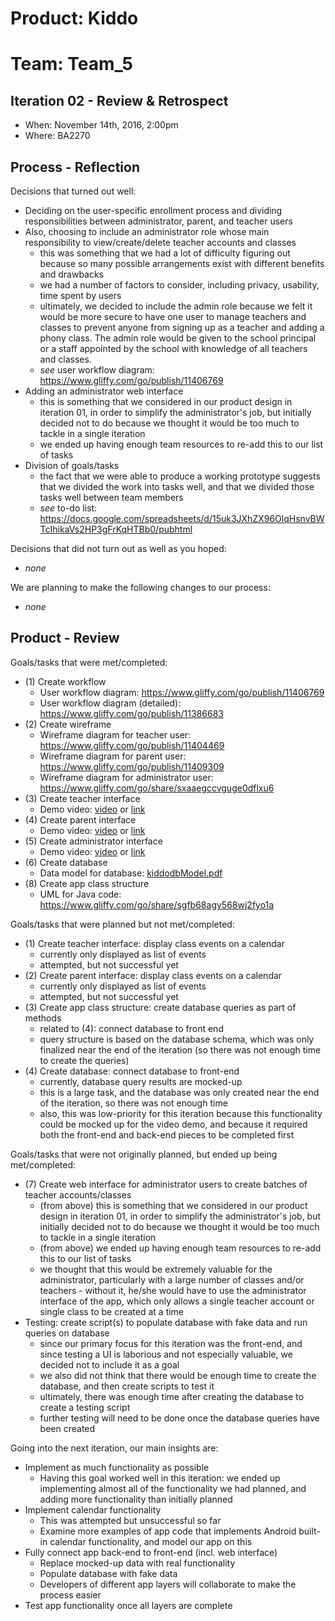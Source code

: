 # Product: Kiddo
# Team: Team_5

## Iteration 02 - Review & Retrospect

 * When: November 14th, 2016, 2:00pm
 * Where: BA2270

## Process - Reflection

Decisions that turned out well:

 * Deciding on the user-specific enrollment process and dividing responsibilities between administrator, parent, and teacher users
 * Also, choosing to include an administrator role whose main responsibility to view/create/delete teacher accounts and classes
   * this was something that we had a lot of difficulty figuring out because so many possible arrangements exist with different benefits and drawbacks
   * we had a number of factors to consider, including privacy, usability, time spent by users
   * ultimately, we decided to include the admin role because we felt it would be more secure to have one user to manage teachers and classes to prevent anyone from signing up as a teacher and adding a phony class. The admin role would be given to the school principal or a staff appointed by the school with knowledge of all teachers and classes. 
   * *see* user workflow diagram: https://www.gliffy.com/go/publish/11406769
 * Adding an administrator web interface
   * this is something that we considered in our product design in iteration 01, in order to simplify the administrator's job, but initially decided not to do because we thought it would be too much to tackle in a single iteration
   * we ended up having enough team resources to re-add this to our list of tasks
 * Division of goals/tasks
   * the fact that we were able to produce a working prototype suggests that we divided the work into tasks well, and that we divided those tasks well between team members
   * *see* to-do list: https://docs.google.com/spreadsheets/d/15uk3JXhZX96OlqHsnvBWTcIhikaVs2HP3gFrKqHTBb0/pubhtml

Decisions that did not turn out as well as you hoped:

 * *none*

We are planning to make the following changes to our process:

 * *none*


## Product - Review

Goals/tasks that were met/completed:

* (1) Create workflow
  * User workflow diagram: https://www.gliffy.com/go/publish/11406769
  * User workflow diagram (detailed): https://www.gliffy.com/go/publish/11386683
* (2) Create wireframe
  * Wireframe diagram for teacher user: https://www.gliffy.com/go/publish/11404469
  * Wireframe diagram for parent user: https://www.gliffy.com/go/publish/11409309
  * Wireframe diagram for administrator user: https://www.gliffy.com/go/share/sxaaegccvguge0dflxu6
* (3) Create teacher interface
  * Demo video: [video](video) or [link](demo_video_link)
* (4) Create parent interface
  * Demo video: [video](video) or [link](demo_video_link)
* (5) Create administrator interface
  * Demo video: [video](video) or [link](demo_video_link)
* (6) Create database
  * Data model for database: [kiddodbModel.pdf](kiddodbModel.pdf)
* (8) Create app class structure
  * UML for Java code: https://www.gliffy.com/go/share/sgfb68agy568wj2fyo1a

Goals/tasks that were planned but not met/completed:

* (1) Create teacher interface: display class events on a calendar
    * currently only displayed as list of events
    * attempted, but not successful yet
* (2) Create parent interface: display class events on a calendar
    * currently only displayed as list of events
    * attempted, but not successful yet
* (3) Create app class structure: create database queries as part of methods
    * related to (4): connect database to front end
    * query structure is based on the database schema, which was only finalized near the end of the iteration (so there was not enough time to create the queries)
* (4) Create database: connect database to front-end
    * currently, database query results are mocked-up
    * this is a large task, and the database was only created near the end of the iteration, so there was not enough time
    * also, this was low-priority for this iteration because this functionality could be mocked up for the video demo, and because it required both the front-end and back-end pieces to be completed first
    
Goals/tasks that were not originally planned, but ended up being met/completed:

* (7) Create web interface for administrator users to create batches of teacher accounts/classes
    * (from above) this is something that we considered in our product design in iteration 01, in order to simplify the administrator's job, but initially decided not to do because we thought it would be too much to tackle in a single iteration
    * (from above) we ended up having enough team resources to re-add this to our list of tasks
    * we thought that this would be extremely valuable for the administrator, particularly with a large number of classes and/or teachers - without it, he/she would have to use the administrator interface of the app, which only allows a single teacher account or single class to be created at a time
* Testing: create script(s) to populate database with fake data and run queries on database
    * since our primary focus for this iteration was the front-end, and since testing a UI is laborious and not especially valuable, we decided not to include it as a goal
    * we also did not think that there would be enough time to create the database, and then create scripts to test it
    * ultimately, there was enough time after creating the database to create a testing script
    * further testing will need to be done once the database queries have been created

Going into the next iteration, our main insights are:

 * Implement as much functionality as possible
   * Having this goal worked well in this iteration: we ended up implementing almost all of the functionality we had planned, and adding more functionality than initially planned
 * Implement calendar functionality
   * This was attempted but unsuccessful so far
   * Examine more examples of app code that implements Android built-in calendar functionality, and model our app on this
 * Fully connect app back-end to front-end (incl. web interface)
   * Replace mocked-up data with real functionality
   * Populate database with fake data
   * Developers of different app layers will collaborate to make the process easier
 * Test app functionality once all layers are complete
